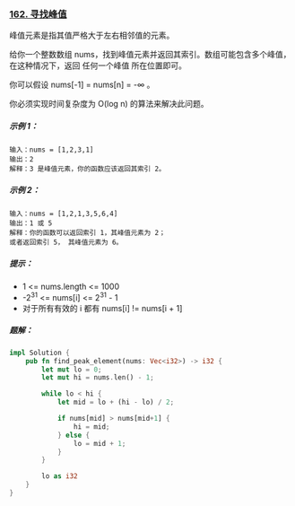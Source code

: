 ### [162. 寻找峰值](https://leetcode.cn/problems/find-peak-element/)

峰值元素是指其值严格大于左右相邻值的元素。

给你一个整数数组 nums，找到峰值元素并返回其索引。数组可能包含多个峰值，在这种情况下，返回 任何一个峰值 所在位置即可。

你可以假设 nums[-1] = nums[n] = -∞ 。

你必须实现时间复杂度为 O(log n) 的算法来解决此问题。



##### 示例 1：
```
输入：nums = [1,2,3,1]
输出：2
解释：3 是峰值元素，你的函数应该返回其索引 2。
```

##### 示例 2：
```
输入：nums = [1,2,1,3,5,6,4]
输出：1 或 5
解释：你的函数可以返回索引 1，其峰值元素为 2；
或者返回索引 5， 其峰值元素为 6。
```

##### 提示：
- 1 <= nums.length <= 1000
- -2<sup>31</sup> <= nums[i] <= 2<sup>31</sup> - 1
- 对于所有有效的 i 都有 nums[i] != nums[i + 1]

##### 题解：
```rust
impl Solution {
    pub fn find_peak_element(nums: Vec<i32>) -> i32 {
        let mut lo = 0;
        let mut hi = nums.len() - 1;

        while lo < hi {
            let mid = lo + (hi - lo) / 2;

            if nums[mid] > nums[mid+1] {
                hi = mid;
            } else {
                lo = mid + 1;
            }
        }

        lo as i32
    }
}
```
